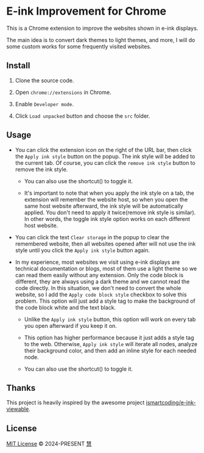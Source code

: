 # E-ink Improvement for Chrome

This is a Chrome extension to improve the websites shown in e-ink displays.

The main idea is to convert dark themes to light themes, and more, I will do some custom works for some frequently visited websites.

## Install

1. Clone the source code.

2. Open `chrome://extensions` in Chrome.

3. Enable `Developer mode`.

4. Click `Load unpacked` button and choose the `src` folder.

## Usage

- You can click the extension icon on the right of the URL bar, then click the `Apply ink style` button on the popup. The ink style will be added to the current tab. Of course, you can click the `remove ink style` button to remove the ink style.

  - You can also use the shortcut(<Ctrl-Shift-E>) to toggle it.

  - It's important to note that when you apply the ink style on a tab, the extension will remember the website host, so when you open the same host website afterward, the ink style will be automatically applied. You don't need to apply it twice(remove ink style is similar). In other words, the toggle ink style option works on each different host website.

- You can click the text `Clear storage` in the popup to clear the remembered website, then all websites opened after will not use the ink style until you click the `Apply ink style` button again.

- In my experience, most websites we visit using e-ink displays are technical documentation or blogs, most of them use a light theme so we can read them easily without any extension. Only the code block is different, they are always using a dark theme and we cannot read the code directly. In this situation, we don't need to convert the whole website, so I add the `Apply code block style` checkbox to solve this problem. This option will just add a style tag to make the background of the code block white and the text black.

  - Unlike the `Apply ink style` button, this option will work on every tab you open afterward if you keep it on.

  - This option has higher performance because it just adds a style tag to the web. Otherwise, `Apply ink style` will iterate all nodes, analyze their background color, and then add an inline style for each needed node.

  - You can also use the shortcut(<Ctrl-Shift-I>) to toggle it.

## Thanks

This project is heavily inspired by the awesome project [ismartcoding/e-ink-viewable](https://github.com/ismartcoding/e-ink-viewable).

## License

[MIT License](https://github.com/hui890514/chrome-e-ink-improvement/blob/main/LICENSE) © 2024-PRESENT [慧](https://github.com/hui890514)
